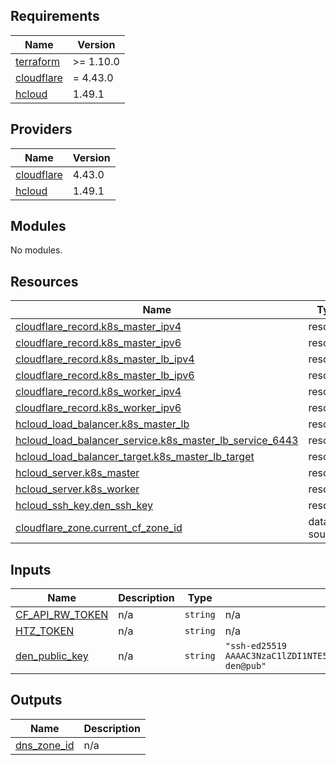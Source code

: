 <!-- BEGIN_TF_DOCS -->
## Requirements

| Name | Version |
|------|---------|
| <a name="requirement_terraform"></a> [terraform](#requirement\_terraform) | >= 1.10.0 |
| <a name="requirement_cloudflare"></a> [cloudflare](#requirement\_cloudflare) | = 4.43.0 |
| <a name="requirement_hcloud"></a> [hcloud](#requirement\_hcloud) | 1.49.1 |

## Providers

| Name | Version |
|------|---------|
| <a name="provider_cloudflare"></a> [cloudflare](#provider\_cloudflare) | 4.43.0 |
| <a name="provider_hcloud"></a> [hcloud](#provider\_hcloud) | 1.49.1 |

## Modules

No modules.

## Resources

| Name | Type |
|------|------|
| [cloudflare_record.k8s_master_ipv4](https://registry.terraform.io/providers/cloudflare/cloudflare/4.43.0/docs/resources/record) | resource |
| [cloudflare_record.k8s_master_ipv6](https://registry.terraform.io/providers/cloudflare/cloudflare/4.43.0/docs/resources/record) | resource |
| [cloudflare_record.k8s_master_lb_ipv4](https://registry.terraform.io/providers/cloudflare/cloudflare/4.43.0/docs/resources/record) | resource |
| [cloudflare_record.k8s_master_lb_ipv6](https://registry.terraform.io/providers/cloudflare/cloudflare/4.43.0/docs/resources/record) | resource |
| [cloudflare_record.k8s_worker_ipv4](https://registry.terraform.io/providers/cloudflare/cloudflare/4.43.0/docs/resources/record) | resource |
| [cloudflare_record.k8s_worker_ipv6](https://registry.terraform.io/providers/cloudflare/cloudflare/4.43.0/docs/resources/record) | resource |
| [hcloud_load_balancer.k8s_master_lb](https://registry.terraform.io/providers/hetznercloud/hcloud/1.49.1/docs/resources/load_balancer) | resource |
| [hcloud_load_balancer_service.k8s_master_lb_service_6443](https://registry.terraform.io/providers/hetznercloud/hcloud/1.49.1/docs/resources/load_balancer_service) | resource |
| [hcloud_load_balancer_target.k8s_master_lb_target](https://registry.terraform.io/providers/hetznercloud/hcloud/1.49.1/docs/resources/load_balancer_target) | resource |
| [hcloud_server.k8s_master](https://registry.terraform.io/providers/hetznercloud/hcloud/1.49.1/docs/resources/server) | resource |
| [hcloud_server.k8s_worker](https://registry.terraform.io/providers/hetznercloud/hcloud/1.49.1/docs/resources/server) | resource |
| [hcloud_ssh_key.den_ssh_key](https://registry.terraform.io/providers/hetznercloud/hcloud/1.49.1/docs/resources/ssh_key) | resource |
| [cloudflare_zone.current_cf_zone_id](https://registry.terraform.io/providers/cloudflare/cloudflare/4.43.0/docs/data-sources/zone) | data source |

## Inputs

| Name | Description | Type | Default | Required |
|------|-------------|------|---------|:--------:|
| <a name="input_CF_API_RW_TOKEN"></a> [CF\_API\_RW\_TOKEN](#input\_CF\_API\_RW\_TOKEN) | n/a | `string` | n/a | yes |
| <a name="input_HTZ_TOKEN"></a> [HTZ\_TOKEN](#input\_HTZ\_TOKEN) | n/a | `string` | n/a | yes |
| <a name="input_den_public_key"></a> [den\_public\_key](#input\_den\_public\_key) | n/a | `string` | `"ssh-ed25519 AAAAC3NzaC1lZDI1NTE5AAAAIO7MRK0SR14QnaopknO/V74zRhlZpbHCX8vefJg1nQha den@pub"` | no |

## Outputs

| Name | Description |
|------|-------------|
| <a name="output_dns_zone_id"></a> [dns\_zone\_id](#output\_dns\_zone\_id) | n/a |
<!-- END_TF_DOCS -->